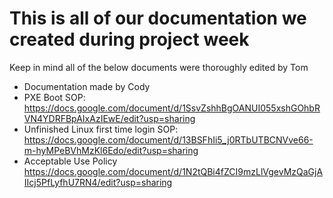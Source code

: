 # This is all of our documentation we created during project week

Keep in mind all of the below documents were thoroughly edited by Tom

- Documentation made by Cody
- PXE Boot SOP:                                             https://docs.google.com/document/d/1SsvZshhBgOANUI055xshGOhbRVN4YDRFBpAIxAzIEwE/edit?usp=sharing
- Unfinished Linux first time login SOP:                    https://docs.google.com/document/d/13BSFhIi5_j0RTbUTBCNVve66-m-hyMPeBVhMzKl6Edo/edit?usp=sharing
- Acceptable Use Policy                                     https://docs.google.com/document/d/1N2tQBi4fZCI9mzLlVgevMzQaGjAIIcj5PfLyfhU7RN4/edit?usp=sharing
